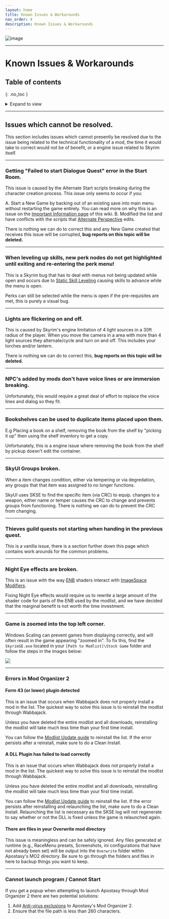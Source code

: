 ```yaml
---
layout: home
title: Known Issues & Workarounds
nav_order: 4
description: Known Issues & Workarounds
---
```


![image](/Assets/images/apostasy-header.png)

---

# Known Issues & Workarounds

## Table of contents
{: .no_toc }
<details markdown="block">
  <summary>
     Expand to view
  </summary>
  {: .text-delta }
1. TOC
{:toc}
</details>

---
## Issues which cannot be resolved.

This section includes issues which cannot presently be resolved due to the issue being related to the technical functionality of a mod, the time it would take to correct would not be of benefit, or a engine issue related to Skyrim itself.

---
### Getting "Failed to start Dialogue Quest" error in the Start Room.

This issue is caused by the Alternate Start scripts breaking during the character creation process. This issue only seems to occur if you:

 A. Start a New Game by backing out of an existing save into main menu without restarting the game entirely. You can read more on why this is an issue on the <a href="/01Help/Important%20Information/#save-advice" target="_blank" rel="noopener noreferrer">Important Information page</a> of this wiki.
 B. Modified the list and have conflicts with the scripts that <a href="https://www.nexusmods.com/skyrimspecialedition/mods/50307" target="_blank" rel="noopener noreferrer">Alternate Perspective</a> edits.  

There is nothing we can do to correct this and any New Game created that receives this issue will be corrupted, **bug reports on this topic will be deleted.**

---
### When leveling up skills, new perk nodes do not get highlighted until exiting and re-entering the perk menu!

This is a Skyrim bug that has to deal with menus not being updated while open and occurs due to <a href="https://www.nexusmods.com/skyrimspecialedition/mods/89940" target="_blank" rel="noopener noreferrer">Static Skill Leveling</a> causing skills to advance while the menu is open.  

Perks can still be selected while the menu is open if the pre-requisites are met, this is purely a visual bug. 

---
### Lights are flickering on and off.

This is caused by Skyrim's engine limitation of 4 light sources in a 30ft radius of the player. When you move the camera in a area with more than 4 light sources they alternate/cycle and turn on and off. This includes your torches and/or lantern.

There is nothing we can do to correct this, **bug reports on this topic will be deleted.**

---
### NPC's added by mods don't have voice lines or are immersion breaking.

Unfortunately, this would require a great deal of effort to replace the voice lines and dialog so they fit.

---
### Bookshelves can be used to duplicate items placed upon them.

E.g Placing a book on a shelf, removing the book from the shelf by "picking it up" then using the shelf inventory to get a copy.

Unfortunately, this is a engine issue where removing the book from the shelf by pickup doesn't edit the container.

---
### SkyUI Groups broken.

When a item changes condition, either via tempering or via degredation, any groups that that item was assigned to no longer functions.

SkyUI uses SKSE to find the specific item (via CRC) to equip. changes to a weapon, either name or temper causes the CRC to change and prevents groups from functioning. There is nothing we can do to prevent the CRC from changing.

---
### Thieves guild quests not starting when handing in the previous quest.

This is a vanilla issue, there is a section further down this page which contains work arounds for the common problems.

---
### Night Eye effects are broken.

This is an issue with the way <a href="https://enbdev.com/" target="_blank" rel="noopener noreferrer">ENB</a> shaders interact with <a href="https://ck.uesp.net/wiki/ImageSpace_Modifiers" target="_blank" rel="noopener noreferrer">ImageSpace Modifiers</a>. 

Fixing Night Eye effects would require us to rewrite a large amount of the shader code for parts of the ENB used by the modlist, and we have decided that the marginal benefit is not worth the time investment.

---
### Game is zoomed into the top left corner.

Windows Scaling can prevent games from displaying correctly, and will often result in the game appearing "zoomed in". To fix this, find the `SkyrimSE.exe` located in your `[Path to Modlist]\Stock Game` folder and follow the steps in the images below:

![](https://raw.githubusercontent.com/Oghma-Infinium/Apostasy/main/images/skyrim-scaling.png)

---
### Errors in Mod Organizer 2

#### Form 43 (or lower) plugin detected

This is an issue that occurs when Wabbajack does not properly install a mod in the list. The quickest way to solve this issue is to reinstall the modlist through Wabbajack.

Unless you have deleted the entire modlist and all downloads, reinstalling the modlist will take much less time than your first time install.

You can follow the <a href="/01HowDoI/UpdatingModlist/" target="_blank" rel="noopener noreferrer">Modlist Update guide</a> to reinstall the list. If the error persists after a reinstall, make sure to do a Clean Install.

#### A DLL Plugin has failed to load correctly

This is an issue that occurs when Wabbajack does not properly install a mod in the list. The quickest way to solve this issue is to reinstall the modlist through Wabbajack.

Unless you have deleted the entire modlist and all downloads, reinstalling the modlist will take much less time than your first time install.

You can follow the <a href="/01HowDoI/UpdatingModlist/" target="_blank" rel="noopener noreferrer">Modlist Update guide</a> to reinstall the list. If the error persists after reinstalling and relaunching the list, make sure to do a Clean Install. Relaunching the list is necessary as the SKSE log will not regenerate to say whether or not the DLL is fixed unless the game is relaunched again.

#### There are files in your Overwrite mod directory

This issue is meaningless and can be safely ignored. Any files generated at runtime (e.g., RaceMenu presets, Screenshots, ini configurations that have not already been set) will be output into the `Overwrite` folder within Apostasy's MO2 directory. Be sure to go through the folders and files in here to backup things you want to keep.

---
### Cannot launch program / Cannot Start

If you get a popup when attempting to launch Apostasy through Mod Organizer 2 there are two potential solutions:

 1. Add <a href="/01Support/Install%20Issues/#antivirus-reports-a-virus-with-wabbajack-or-the-modlist" target="_blank" rel="noopener noreferrer">Anti-virus exclusions</a> to Apostasy's Mod Organizer 2.
 2. Ensure that the file path is less than 260 characters.

